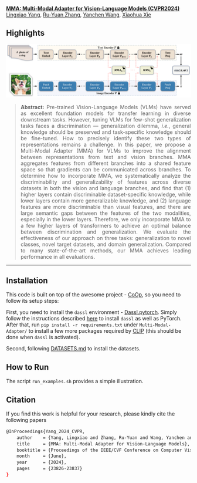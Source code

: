 [**MMA: Multi-Modal Adapter for Vision-Language Models (CVPR2024)**](https://openaccess.thecvf.com/content/CVPR2024/papers/Yang_MMA_Multi-Modal_Adapter_for_Vision-Language_Models_CVPR_2024_paper.pdf)<br>
[Lingxiao Yang](https://zjjconan.github.io/), [Ru-Yuan Zhang](https://ruyuanzhang.github.io/), [Yanchen Wang](ppwangyc.github.io), [Xiaohua Xie](https://cse.sysu.edu.cn/content/2478)

## Highlights

![MMA](docs/MMA-framework.png)


> **<p align="justify"> Abstract:** Pre-trained Vision-Language Models (VLMs) have served as excellent foundation models for transfer learning in diverse downstream tasks. However, tuning VLMs for few-shot generalization tasks faces a discrimination — generalization dilemma, *i.e.*, general knowledge should be preserved and task-specific knowledge should be fine-tuned. How to precisely identify these two types of representations remains a challenge. In this paper, we propose a Multi-Modal Adapter (MMA) for VLMs to improve the alignment between representations from text and vision branches. MMA aggregates features from different branches into a shared feature space so that gradients can be communicated across branches. To determine how to incorporate MMA, we systematically analyze the discriminability and generalizability of features across diverse datasets in both the vision and language branches, and find that (1) higher layers contain discriminable dataset-specific knowledge, while lower layers contain more generalizable knowledge, and (2) language features are more discriminable than visual features, and there are large semantic gaps between the features of the two modalities, especially in the lower layers. Therefore, we only incorporate MMA to a few higher layers of transformers to achieve an optimal balance between discrimination and generalization. We evaluate the effectiveness of our approach on three tasks: generalization to novel classes, novel target datasets, and domain generalization. Compared to many state-of-the-art methods, our MMA achieves leading performance in all evaluations. </p>

------------------------------------------------------------

## Installation 
This code is built on top of the awesome project - [CoOp](https://github.com/KaiyangZhou/CoOp), so you need to follow its setup steps:

First, you need to install the `dassl` environment - [Dassl.pytorch](https://github.com/KaiyangZhou/Dassl.pytorch). Simply follow the instructions described [here](https://github.com/KaiyangZhou/Dassl.pytorch#installation) to install `dassl` as well as PyTorch. After that, run `pip install -r requirements.txt` under `Multi-Modal-Adapter/` to install a few more packages required by [CLIP](https://github.com/openai/CLIP) (this should be done when `dassl` is activated).

Second, following [DATASETS.md](docs/DATASETS.md) to install the datasets.


## How to Run

The script `run_examples.sh` provides a simple illustration. 

## Citation
If you find this work is helpful for your research, please kindly cite the following papers

```bash
@InProceedings{Yang_2024_CVPR,
    author    = {Yang, Lingxiao and Zhang, Ru-Yuan and Wang, Yanchen and Xie, Xiaohua},
    title     = {MMA: Multi-Modal Adapter for Vision-Language Models},
    booktitle = {Proceedings of the IEEE/CVF Conference on Computer Vision and Pattern Recognition (CVPR)},
    month     = {June},
    year      = {2024},
    pages     = {23826-23837}
}
```
